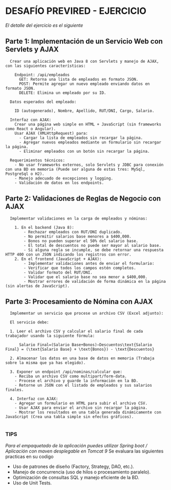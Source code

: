 # DESAFÍO PREVIRED - EJERCICIO

_El detalle del ejercicio es el siguiente_

## Parte 1: Implementación de un Servicio Web con Servlets y AJAX
```
  Crear una aplicación web en Java 8 con Servlets y manejo de AJAX, con las siguientes características: 

    Endpoint: /api/empleados 
      GET: Retorna una lista de empleados en formato JSON. 
      POST: Permite agregar un nuevo empleado enviando datos en formato JSON. 
      DELETE: Elimina un empleado por su ID. 

  Datos esperados del empleado: 

    ID (autogenerado), Nombre, Apellido, RUT/DNI, Cargo, Salario.

  Interfaz con AJAX: 
    Crear una página web simple en HTML + JavaScript (sin frameworks como React o Angular). 
    Usar AJAX (XMLHttpRequest) para:  
      - Cargar la lista de empleados sin recargar la página. 
      - Agregar nuevos empleados mediante un formulario sin recargar la página. 
      - Eliminar empleados con un botón sin recargar la página. 

  Requerimientos técnicos: 
    - No usar frameworks externos, solo Servlets y JDBC para conexión con una BD en memoria (Puede ser alguna de estas tres: MySql, PostgreSql o H2). 
    - Manejo adecuado de excepciones y logging. 
    - Validación de datos en los endpoints. 
```

## Parte 2: Validaciones de Reglas de Negocio con AJAX

```
  Implementar validaciones en la carga de empleados y nóminas: 

    1. En el backend (Java 8): 
        - Rechazar empleados con RUT/DNI duplicado. 
        - No permitir salarios base menores a $400,000. 
        - Bonos no pueden superar el 50% del salario base. 
        - El total de descuentos no puede ser mayor al salario base. 
        - Si alguna regla se incumple, se debe retornar una respuesta HTTP 400 con un JSON indicando los registros con error. 
    2. En el frontend (JavaScript + AJAX): 
        - Implementar validaciones antes de enviar el formulario:  
        - Verificar que todos los campos estén completos. 
        - Validar formato del RUT/DNI. 
        - Validar que el salario base no sea menor a $400,000. 
        - Mostrar errores de validación de forma dinámica en la página (sin alertas de JavaScript). 
```

## Parte 3: Procesamiento de Nómina con AJAX

```
  Implementar un servicio que procese un archivo CSV (Excel adjunto): 
    
  El servicio debe: 

  1. Leer el archivo CSV y calcular el salario final de cada trabajador usando la siguiente fórmula: 
        
      Salario Final=(Salario Base+Bonos)−Descuentos\text{Salario Final} = (\text{Salario Base} + \text{Bonos}) - \text{Descuentos}  

  2. Almacenar los datos en una base de datos en memoria (Trabaja sobre la misma que ya has elegido). 
  
  3. Exponer un endpoint /api/nominas/calcular que: 
    - Reciba un archivo CSV como multipart/form-data. 
    - Procese el archivo y guarde la información en la BD. 
    - Retorne un JSON con el listado de empleados y sus salarios finales. 

  4. Interfaz con AJAX: 
    - Agregar un formulario en HTML para subir el archivo CSV. 
    - Usar AJAX para enviar el archivo sin recargar la página. 
    - Mostrar los resultados en una tabla generada dinámicamente con JavaScript (Crea una tabla simple sin efectos gráficos). 
    
```


### TIPS
_Para el empaquetado de la aplicación puedes utilizar Spring boot / Aplicación con maven desplegable en Tomcat 9_
Se evaluara las siguientes practicas en su codigo

* Uso de patrones de diseño (Factory, Strategy, DAO, etc.). 
* Manejo de concurrencia (uso de hilos o procesamiento paralelo). 
* Optimización de consultas SQL y manejo eficiente de la BD. 
* Uso de Unit Tests. 
